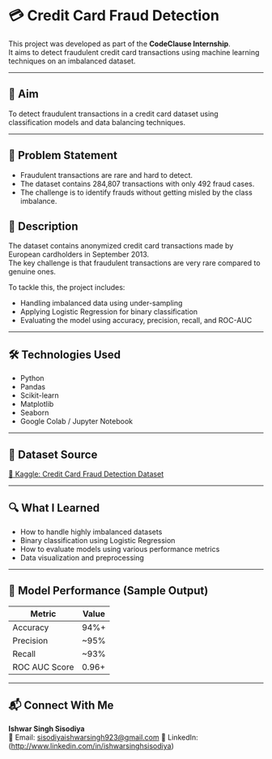 # 💳 Credit Card Fraud Detection

This project was developed as part of the **CodeClause Internship**.  
It aims to detect fraudulent credit card transactions using machine learning techniques on an imbalanced dataset.

---

## 🎯 Aim

To detect fraudulent transactions in a credit card dataset using classification models and data balancing techniques.

---
## 🧠 Problem Statement
- Fraudulent transactions are rare and hard to detect.
- The dataset contains 284,807 transactions with only 492 fraud cases.
- The challenge is to identify frauds without getting misled by the class imbalance.


## 📄 Description

The dataset contains anonymized credit card transactions made by European cardholders in September 2013.  
The key challenge is that fraudulent transactions are very rare compared to genuine ones.

To tackle this, the project includes:
- Handling imbalanced data using under-sampling
- Applying Logistic Regression for binary classification
- Evaluating the model using accuracy, precision, recall, and ROC-AUC

---

## 🛠️ Technologies Used

- Python
- Pandas
- Scikit-learn
- Matplotlib
- Seaborn
- Google Colab / Jupyter Notebook

---

## 📁 Dataset Source

[🔗 Kaggle: Credit Card Fraud Detection Dataset](https://www.kaggle.com/datasets/mlg-ulb/creditcardfraud)

---

## 🔍 What I Learned

- How to handle highly imbalanced datasets
- Binary classification using Logistic Regression
- How to evaluate models using various performance metrics
- Data visualization and preprocessing

---

## 🧠 Model Performance (Sample Output)

| Metric        | Value     |
|---------------|-----------|
| Accuracy      | 94%+      |
| Precision     | ~95%      |
| Recall        | ~93%      |
| ROC AUC Score | 0.96+     |

---

## 📬 Connect With Me
**Ishwar Singh Sisodiya**  
📧 Email: sisodiyaishwarsingh923@gmail.com
🔗 LinkedIn: (http://www.linkedin.com/in/ishwarsinghsisodiya)


